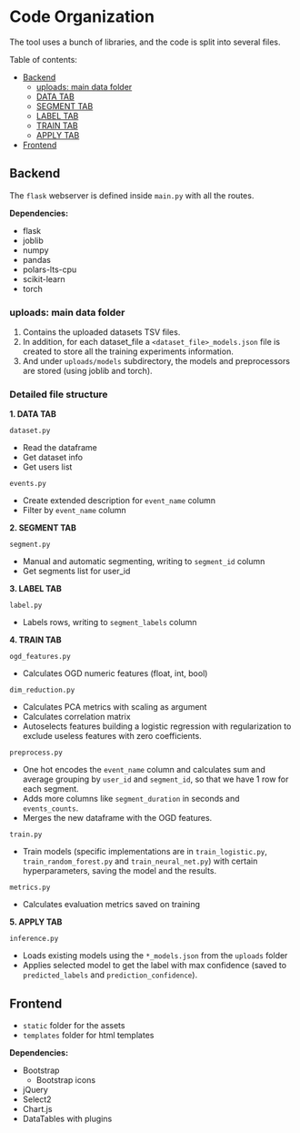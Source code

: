# Code Organization

The tool uses a bunch of libraries, and the code is split into several files.

Table of contents:

- [Backend](#backend)
  - [uploads: main data folder](#uploads-main-data-folder)
  - [DATA TAB](#data-tab)
  - [SEGMENT TAB](#segment-tab)
  - [LABEL TAB](#label-tab)
  - [TRAIN TAB](#train-tab)
  - [APPLY TAB](#apply-tab)
- [Frontend](#frontend)


## Backend
The `flask` webserver is defined inside `main.py` with all the routes.

**Dependencies:**
- flask
- joblib
- numpy
- pandas
- polars-lts-cpu
- scikit-learn
- torch

### uploads: main data folder
1. Contains the uploaded datasets TSV files.
2. In addition, for each dataset_file a `<dataset_file>_models.json` file is created to store all the training experiments information.
3. And under `uploads/models` subdirectory, the models and preprocessors are stored (using joblib and torch).

### Detailed file structure
**1. DATA TAB**

`dataset.py`
- Read the dataframe
- Get dataset info
- Get users list

`events.py`
- Create extended description for `event_name` column
- Filter by `event_name` column

**2. SEGMENT TAB**

`segment.py`
- Manual and automatic segmenting, writing to `segment_id` column
- Get segments list for user_id

**3. LABEL TAB**

`label.py`
- Labels rows, writing to `segment_labels` column

**4. TRAIN TAB**

`ogd_features.py`
- Calculates OGD numeric features (float, int, bool)

`dim_reduction.py`
- Calculates PCA metrics with scaling as argument
- Calculates correlation matrix
- Autoselects features building a logistic regression with regularization to exclude useless features with zero coefficients.

`preprocess.py`
- One hot encodes the `event_name` column and calculates sum and average grouping by `user_id` and `segment_id`, so that we have 1 row for each segment.
- Adds more columns like `segment_duration` in seconds and `events_counts`.
- Merges the new dataframe with the OGD features.

`train.py`
- Train models (specific implementations are in `train_logistic.py`, `train_random_forest.py` and `train_neural_net.py`) with certain hyperparameters, saving the model and the results.

`metrics.py`
- Calculates evaluation metrics saved on training

**5. APPLY TAB**

`inference.py`
- Loads existing models using the `*_models.json` from the `uploads` folder
- Applies selected model to get the label with max confidence (saved to `predicted_labels` and `prediction_confidence`).


## Frontend
- `static` folder for the assets
- `templates` folder for html templates

**Dependencies:**
- Bootstrap
    - Bootstrap icons
- jQuery
- Select2
- Chart.js
- DataTables with plugins